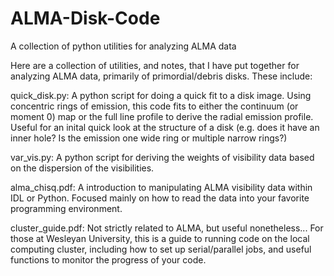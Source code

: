 # ALMA-Disk-Code
A collection of python utilities for analyzing ALMA data



Here are a collection of utilities, and notes, that I have put together for analyzing ALMA data, primarily of primordial/debris disks. These include:


quick_disk.py: A python script for doing a quick fit to a disk image. Using concentric rings of emission, this code fits to either the continuum (or moment 0) map or the full line profile to derive the radial emission profile. Useful for an inital quick look at the structure of a disk (e.g. does it have an inner hole? Is the emission one wide ring or multiple narrow rings?)


var_vis.py: A python script for deriving the weights of visibility data based on the dispersion of the visibilities. 



alma_chisq.pdf: A introduction to manipulating ALMA visibility data within IDL or Python. Focused mainly on how to read the data into your favorite programming environment.


cluster_guide.pdf: Not strictly related to ALMA, but useful nonetheless... For those at Wesleyan University, this is a guide to running code on the local computing cluster, including how to set up serial/parallel jobs, and useful functions to monitor the progress of your code.